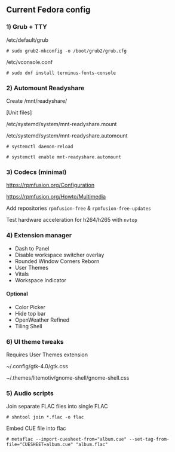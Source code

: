 ## Current Fedora config

### 1) Grub + TTY 

/etc/default/grub

`# sudo grub2-mkconfig -o /boot/grub2/grub.cfg`

/etc/vconsole.conf

`# sudo dnf install terminus-fonts-console`

### 2) Automount Readyshare

Create /mnt/readyshare/

[Unit files]

/etc/systemd/system/mnt-readyshare.mount 

/etc/systemd/system/mnt-readyshare.automount

`# systemctl daemon-reload`

`# systemctl enable mnt-readyshare.automount`

### 3) Codecs (minimal)

https://rpmfusion.org/Configuration

https://rpmfusion.org/Howto/Multimedia

Add repositories `rpmfusion-free` & `rpmfusion-free-updates`

Test hardware acceleration for h264/h265 with `nvtop`

### 4) Extension manager
- Dash to Panel
- Disable workspace switcher overlay
- Rounded Window Corners Reborn
- User Themes
- Vitals
- Workspace Indicator
  
#### Optional
- Color Picker
- Hide top bar
- OpenWeather Refined
- Tiling Shell

### 6) UI theme tweaks

Requires User Themes extension 

~/.config/gtk-4.0/gtk.css

~/.themes/litemotiv/gnome-shell/gnome-shell.css

### 5) Audio scripts

Join separate FLAC files into single FLAC

`# shntool join *.flac -o flac`

Embed CUE file into flac

`# metaflac --import-cuesheet-from="album.cue" --set-tag-from-file="CUESHEET=album.cue" "album.flac"`

